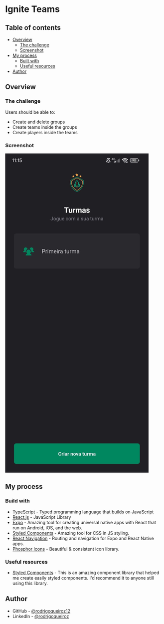 # Ignite Teams

## Table of contents

- [Overview](#overview) 
  - [The challenge](#the-challenge)
  - [Screenshot](#screenshot)
- [My process](#my-proccess)
  - [Built with](#build-with)
  - [Useful resources](#useful-resources)
- [Author](#author)

## Overview

### The challenge

Users should be able to:

- Create and delete groups
- Create teams inside the groups
- Create players inside the teams

### Screenshot

![](./.github/preview.jpg)

## My process

### Build with

- [TypeScript](https://www.typescriptlang.org/) - Typed programming language that builds on JavaScript
- [React.js](https://react.dev/) - JavaScript Library
- [Expo](https://expo.dev/) - Amazing tool for creating universal native apps with React that run on Android, iOS, and the web. 
- [Styled Components](https://styled-components.com/) - Amazing tool for CSS in JS styling. 
- [React Navigation](https://reactnavigation.org/) - Routing and navigation for Expo and React Native apps.
- [Phosphor Icons](https://phosphoricons.com/) - Beautiful & consistent icon library.

### Useful resources

- [Styled Components](https://styled-components.com/) - This is an amazing component library that helped me create easily styled components. I'd recommend it to anyone still using this library.

## Author

- GitHub - [@rodrigoqueiroz12](https://github.com/rodrigoqueiroz12)
- LinkedIn - [@rodrigoqueiroz](www.linkedin.com/in/rodrigo-queiroz-a113a9212)